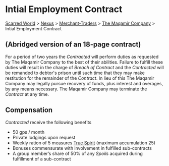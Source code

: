 # Intial Employment Contract 
[Scarred World](./scarred-world.md) > [Nexus](./city.md) > [Merchant-Traders](./merchants.md) > [The Maqamir Company](./company.md) > Intial Employment Contract

## (Abridged version of an 18-page contract)
For a period of two years the *Contracted* will perform duties as requested by The Maqamir Company to the best of their abilities. Failure to fulfill these duties will result in the charge of *Breach of Contract* and the *Contracted* will be remanded to debtor's prison until such time that they may make restitution for the remainder of the *Contract*. In lieu of this The Maqamir Company may legally pursue recovery of funds, plus interest and overages, by any means necessary. The Maqamir Company may terminate the *Contract* at any time.

## Compensation
*Contracted* receive the following benefits

* 50 gps / month
* Private lodgings upon request
* Weekly ration of 5 measures [True Spirit](./prices.md) (maximum accumulation 25)
* Bonuses commensurate with involvement in fulfilled sub-contracts
* A group member’s share of 50% of any *Spoils* acquired during fulfillment of a sub-contract
